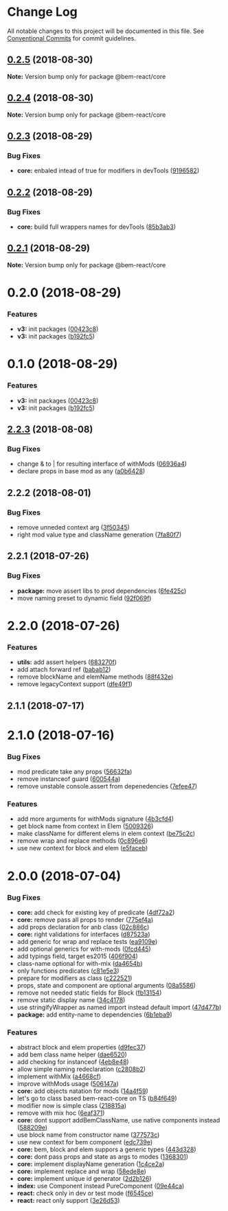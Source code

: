 # Change Log

All notable changes to this project will be documented in this file.
See [Conventional Commits](https://conventionalcommits.org) for commit guidelines.

<a name="0.2.5"></a>
## [0.2.5](https://github.com/bem/bem-react-core/compare/@bem-react/core@0.2.4...@bem-react/core@0.2.5) (2018-08-30)

**Note:** Version bump only for package @bem-react/core





<a name="0.2.4"></a>
## [0.2.4](https://github.com/bem/bem-react-core/compare/@bem-react/core@0.2.3...@bem-react/core@0.2.4) (2018-08-30)

**Note:** Version bump only for package @bem-react/core





<a name="0.2.3"></a>
## [0.2.3](https://github.com/bem/bem-react-core/compare/@bem-react/core@0.2.2...@bem-react/core@0.2.3) (2018-08-29)


### Bug Fixes

* **core:** enbaled intead of true for modifiers in devTools ([9196582](https://github.com/bem/bem-react-core/commit/9196582))





<a name="0.2.2"></a>
## [0.2.2](https://github.com/bem/bem-react-core/compare/@bem-react/core@0.2.1...@bem-react/core@0.2.2) (2018-08-29)


### Bug Fixes

* **core:** build full wrappers names for devTools ([85b3ab3](https://github.com/bem/bem-react-core/commit/85b3ab3))





<a name="0.2.1"></a>
## [0.2.1](https://github.com/bem/bem-react-core/compare/@bem-react/core@0.2.0...@bem-react/core@0.2.1) (2018-08-29)

**Note:** Version bump only for package @bem-react/core





<a name="0.2.0"></a>
# 0.2.0 (2018-08-29)


### Features

* **v3:** init packages ([00423c8](https://github.com/bem/bem-react-core/commit/00423c8))
* **v3:** init packages ([b192fc5](https://github.com/bem/bem-react-core/commit/b192fc5))





<a name="0.1.0"></a>
# 0.1.0 (2018-08-29)


### Features

* **v3:** init packages ([00423c8](https://github.com/bem/bem-react-core/commit/00423c8))
* **v3:** init packages ([b192fc5](https://github.com/bem/bem-react-core/commit/b192fc5))





<a name="2.2.3"></a>
## [2.2.3](https://github.com/bem/bem-react-core/compare/bem-react-core@2.2.2...bem-react-core@2.2.3) (2018-08-08)


### Bug Fixes

* change & to | for resulting interface of withMods ([06936a4](https://github.com/bem/bem-react-core/commit/06936a4))
* declare props in base mod as any ([a0b6428](https://github.com/bem/bem-react-core/commit/a0b6428))




<a name="2.2.2"></a>
## 2.2.2 (2018-08-01)


### Bug Fixes

* remove unneded context arg ([3f50345](https://github.com/bem/bem-react-core/commit/3f50345))
* right mod value type and className generation ([7fa80f7](https://github.com/bem/bem-react-core/commit/7fa80f7))



<a name="2.2.1"></a>
## 2.2.1 (2018-07-26)


### Bug Fixes

* **package:** move assert libs to prod dependencies ([6fe425c](https://github.com/bem/bem-react-core/commit/6fe425c))
* move naming preset to dynamic field ([92f069f](https://github.com/bem/bem-react-core/commit/92f069f))



<a name="2.2.0"></a>
# 2.2.0 (2018-07-26)


### Features

* **utils:** add assert helpers ([683270f](https://github.com/bem/bem-react-core/commit/683270f))
* add attach forward ref ([babab12](https://github.com/bem/bem-react-core/commit/babab12))
* remove blockName and elemName methods ([88f432e](https://github.com/bem/bem-react-core/commit/88f432e))
* remove legacyContext support ([dfe49f1](https://github.com/bem/bem-react-core/commit/dfe49f1))



<a name="2.1.1"></a>
## 2.1.1 (2018-07-17)



<a name="2.1.0"></a>
# 2.1.0 (2018-07-16)


### Bug Fixes

* mod predicate take any props ([56632fa](https://github.com/bem/bem-react-core/commit/56632fa))
* remove instanceof guard ([600544a](https://github.com/bem/bem-react-core/commit/600544a))
* remove unstable console.assert from depenedencies ([7efee47](https://github.com/bem/bem-react-core/commit/7efee47))


### Features

* add more arguments for withMods signature ([4b3cfd4](https://github.com/bem/bem-react-core/commit/4b3cfd4))
* get block name from context in Elem ([5009326](https://github.com/bem/bem-react-core/commit/5009326))
* make className for different elems in elem context ([be75c2c](https://github.com/bem/bem-react-core/commit/be75c2c))
* remove wrap and replace methods ([0c896e6](https://github.com/bem/bem-react-core/commit/0c896e6))
* use new context for block and elem ([e5faceb](https://github.com/bem/bem-react-core/commit/e5faceb))



<a name="2.0.0"></a>
# 2.0.0 (2018-07-04)


### Bug Fixes

* **core:** add check for existing key of predicate ([4df72a2](https://github.com/bem/bem-react-core/commit/4df72a2))
* **core:** remove pass all props to render ([775ef4a](https://github.com/bem/bem-react-core/commit/775ef4a))
* add props declaration for anb class ([02c886c](https://github.com/bem/bem-react-core/commit/02c886c))
* **core:** right validations for interfaces ([d87523a](https://github.com/bem/bem-react-core/commit/d87523a))
* add generic for wrap and replace tests ([ea9109e](https://github.com/bem/bem-react-core/commit/ea9109e))
* add optional generics for with-mods ([0fcd445](https://github.com/bem/bem-react-core/commit/0fcd445))
* add typings field, target es2015 ([406f904](https://github.com/bem/bem-react-core/commit/406f904))
* class-name optional for with-mix ([da4654b](https://github.com/bem/bem-react-core/commit/da4654b))
* only functions predicates ([c81e5e3](https://github.com/bem/bem-react-core/commit/c81e5e3))
* prepare for modifiers as class ([c222521](https://github.com/bem/bem-react-core/commit/c222521))
* props, state and component are optional arguments ([08a5586](https://github.com/bem/bem-react-core/commit/08a5586))
* remove not needed static fields for Block ([fb13154](https://github.com/bem/bem-react-core/commit/fb13154))
* remove static display name ([34c4178](https://github.com/bem/bem-react-core/commit/34c4178))
* use stringifyWrapper as named import instead default import ([47d477b](https://github.com/bem/bem-react-core/commit/47d477b))
* **package:** add entity-name to dependencies ([6b1eba9](https://github.com/bem/bem-react-core/commit/6b1eba9))


### Features

* abstract block and elem properties ([d9fec37](https://github.com/bem/bem-react-core/commit/d9fec37))
* add bem class name helper ([dae6520](https://github.com/bem/bem-react-core/commit/dae6520))
* add checking for instanceof ([4eb8e48](https://github.com/bem/bem-react-core/commit/4eb8e48))
* allow simple naming redeclaration ([c2808b2](https://github.com/bem/bem-react-core/commit/c2808b2))
* implement withMix ([a4668cf](https://github.com/bem/bem-react-core/commit/a4668cf))
* improve withMods usage ([506147a](https://github.com/bem/bem-react-core/commit/506147a))
* **core:** add objects natation for mods ([14a4f59](https://github.com/bem/bem-react-core/commit/14a4f59))
* let's go to class based bem-react-core on TS ([b84f649](https://github.com/bem/bem-react-core/commit/b84f649))
* modifier now is simple class ([218815a](https://github.com/bem/bem-react-core/commit/218815a))
* remove with mix hoc ([6eaf371](https://github.com/bem/bem-react-core/commit/6eaf371))
* **core:** dont support addBemClassName, use native components instead ([588209e](https://github.com/bem/bem-react-core/commit/588209e))
* use block name from constructor name ([377573c](https://github.com/bem/bem-react-core/commit/377573c))
* use new context for bem component ([edc739e](https://github.com/bem/bem-react-core/commit/edc739e))
* **core:** bem, block and elem suppors a generic types ([443d328](https://github.com/bem/bem-react-core/commit/443d328))
* **core:** dont pass props and state as args to modes ([1368301](https://github.com/bem/bem-react-core/commit/1368301))
* **core:** implement displayName generation ([1c4ce2a](https://github.com/bem/bem-react-core/commit/1c4ce2a))
* **core:** implement replace and wrap ([58ede8e](https://github.com/bem/bem-react-core/commit/58ede8e))
* **core:** implement unique id generator ([2d2b126](https://github.com/bem/bem-react-core/commit/2d2b126))
* **index:** use Component instead PureComponent ([09e44ca](https://github.com/bem/bem-react-core/commit/09e44ca))
* **react:** check only in dev or test mode ([f6545ce](https://github.com/bem/bem-react-core/commit/f6545ce))
* **react:** react only support ([3e26d53](https://github.com/bem/bem-react-core/commit/3e26d53))
